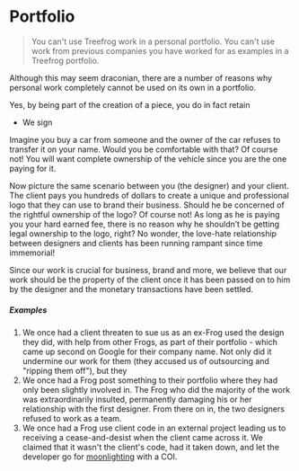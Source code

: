 # Portfolio

> You can't use Treefrog work in a personal portfolio.
> You can't use work from previous companies you have worked for as examples in a Treefrog portfolio.
 
Although this may seem draconian, there are a number of reasons why personal work completely cannot be used on its own in a portfolio. 

Yes, by being part of the creation of a piece, you do in fact retain 

- We sign 



Imagine you buy a car from someone and the owner of the car refuses to transfer it on your name. Would you be comfortable with that? Of course not! You will want complete ownership of the vehicle since you are the one paying for it.

Now picture the same scenario between you (the designer) and your client. The client pays you hundreds of dollars to create a unique and professional logo that they can use to brand their business. Should he be concerned of the rightful ownership of the logo? Of course not! As long as he is paying you your hard earned fee, there is no reason why he shouldn’t be getting legal ownership to the logo, right? No wonder, the love-hate relationship between designers and clients has been running rampant since time immemorial!


Since our work is crucial for business, brand and more, we believe that our work should be the property of the client once it has been passed on to him by the designer and the monetary transactions have been settled.


##### Examples

1. We once had a client threaten to sue us as an ex-Frog used the design they did, with help from other Frogs, as part of their portfolio - which came up second on Google for their company name. Not only did it undermine our work for them (they accused us of outsourcing and "ripping them off"), but they
2. We once had a Frog post something to their portfolio where they had only been slightly involved in. The Frog who did the majority of the work was extraordinarily insulted, permanently damaging his or her relationship with the first designer. From there on in, the two designers refused to work as a team.
3. We once had a Frog use client code in an external project leading us to receiving a cease-and-desist when the client came across it. We claimed that it wasn't the client's code, had it taken down, and let the developer go for [moonlighting](manual/moonlighting.md) with a COI.